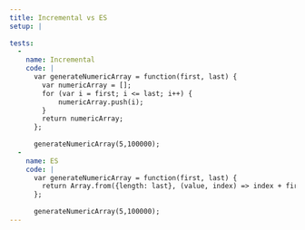 ```yaml
---
title: Incremental vs ES
setup: |
  
tests:
  -
    name: Incremental
    code: |
      var generateNumericArray = function(first, last) {
      	var numericArray = [];
      	for (var i = first; i <= last; i++) {
      		numericArray.push(i);
      	}
      	return numericArray;
      };
      
      generateNumericArray(5,100000);
  -
    name: ES
    code: |
      var generateNumericArray = function(first, last) {
      	return Array.from({length: last}, (value, index) => index + first);
      };
      
      generateNumericArray(5,100000);
---
```


